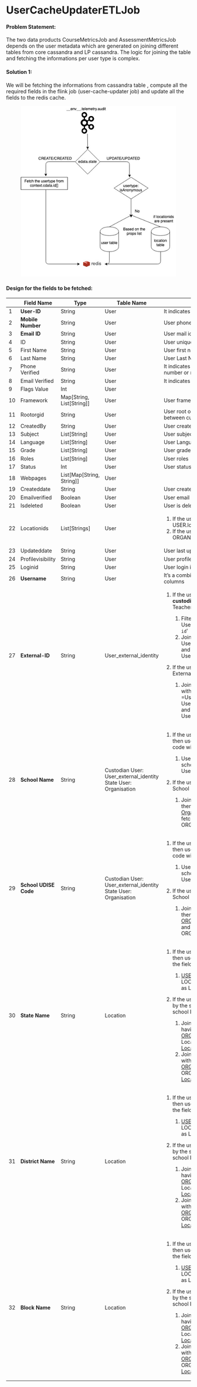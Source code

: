 # UserCacheUpdaterETLJob

#### Problem Statement: <a href="#problem-statement" id="problem-statement"></a>

The two data products CourseMetricsJob and AssessmentMetricsJob depends on the user metadata which are generated on joining different tables from core cassandra and LP cassandra. The logic for joining the table and fetching the informations per user type is complex.

#### Solution 1: <a href="#solution-1" id="solution-1"></a>

We will be fetching the informations from cassandra table , compute all the required fields in the flink job (user-cache-updater job) and update all the fields to the redis cache.

<figure><img src="../../../../.gitbook/assets/image (1) (2).png" alt=""><figcaption></figcaption></figure>

#### Design for the fields to be fetched: <a href="#design-for-the-fields-to-be-fetched" id="design-for-the-fields-to-be-fetched"></a>

|    | Field Name            | Type                        | Table Name                                                                | Description                                                                                                                                                                                                                                                                                                                                                                                                                                                                                                                                                                                                                                                                                                                                                                                                                                                                                                                                                                                                                                                                |
| -- | --------------------- | --------------------------- | ------------------------------------------------------------------------- | -------------------------------------------------------------------------------------------------------------------------------------------------------------------------------------------------------------------------------------------------------------------------------------------------------------------------------------------------------------------------------------------------------------------------------------------------------------------------------------------------------------------------------------------------------------------------------------------------------------------------------------------------------------------------------------------------------------------------------------------------------------------------------------------------------------------------------------------------------------------------------------------------------------------------------------------------------------------------------------------------------------------------------------------------------------------------- |
| 1  | **User-ID**           | String                      | User                                                                      | It indicates user unique Identifier                                                                                                                                                                                                                                                                                                                                                                                                                                                                                                                                                                                                                                                                                                                                                                                                                                                                                                                                                                                                                                        |
| 2  | **Mobile Number**     | String                      | User                                                                      | User phone number in an encrypted format                                                                                                                                                                                                                                                                                                                                                                                                                                                                                                                                                                                                                                                                                                                                                                                                                                                                                                                                                                                                                                   |
| 3  | **Email ID**          | String                      | User                                                                      | User mail id in an encrypted format                                                                                                                                                                                                                                                                                                                                                                                                                                                                                                                                                                                                                                                                                                                                                                                                                                                                                                                                                                                                                                        |
| 4  | ID                    | String                      | User                                                                      | User unique identifier                                                                                                                                                                                                                                                                                                                                                                                                                                                                                                                                                                                                                                                                                                                                                                                                                                                                                                                                                                                                                                                     |
| 5  | First Name            | String                      | User                                                                      | User first name                                                                                                                                                                                                                                                                                                                                                                                                                                                                                                                                                                                                                                                                                                                                                                                                                                                                                                                                                                                                                                                            |
| 6  | Last Name             | String                      | User                                                                      | User Last Name                                                                                                                                                                                                                                                                                                                                                                                                                                                                                                                                                                                                                                                                                                                                                                                                                                                                                                                                                                                                                                                             |
| 7  | Phone Verified        | String                      | User                                                                      | It indicates whether user is verified the phone number or not                                                                                                                                                                                                                                                                                                                                                                                                                                                                                                                                                                                                                                                                                                                                                                                                                                                                                                                                                                                                              |
| 8  | Email Verified        | String                      | User                                                                      | It indicates whether user is verified the email or not                                                                                                                                                                                                                                                                                                                                                                                                                                                                                                                                                                                                                                                                                                                                                                                                                                                                                                                                                                                                                     |
| 9  | Flags Value           | Int                         | User                                                                      |                                                                                                                                                                                                                                                                                                                                                                                                                                                                                                                                                                                                                                                                                                                                                                                                                                                                                                                                                                                                                                                                            |
| 10 | Framework             | Map\[String, List\[String]] | User                                                                      | User framework                                                                                                                                                                                                                                                                                                                                                                                                                                                                                                                                                                                                                                                                                                                                                                                                                                                                                                                                                                                                                                                             |
| 11 | Rootorgid             | String                      | User                                                                      | User root org id (can be used to differentiate between custodian and state user)                                                                                                                                                                                                                                                                                                                                                                                                                                                                                                                                                                                                                                                                                                                                                                                                                                                                                                                                                                                           |
| 12 | CreatedBy             | String                      | User                                                                      | User created By                                                                                                                                                                                                                                                                                                                                                                                                                                                                                                                                                                                                                                                                                                                                                                                                                                                                                                                                                                                                                                                            |
| 13 | Subject               | List\[String]               | User                                                                      | User subjects                                                                                                                                                                                                                                                                                                                                                                                                                                                                                                                                                                                                                                                                                                                                                                                                                                                                                                                                                                                                                                                              |
| 14 | Language              | List\[String]               | User                                                                      | User Language                                                                                                                                                                                                                                                                                                                                                                                                                                                                                                                                                                                                                                                                                                                                                                                                                                                                                                                                                                                                                                                              |
| 15 | Grade                 | List\[String]               | User                                                                      | User grades                                                                                                                                                                                                                                                                                                                                                                                                                                                                                                                                                                                                                                                                                                                                                                                                                                                                                                                                                                                                                                                                |
| 16 | Roles                 | List\[String]               | User                                                                      | User roles                                                                                                                                                                                                                                                                                                                                                                                                                                                                                                                                                                                                                                                                                                                                                                                                                                                                                                                                                                                                                                                                 |
| 17 | Status                | Int                         | User                                                                      | User status                                                                                                                                                                                                                                                                                                                                                                                                                                                                                                                                                                                                                                                                                                                                                                                                                                                                                                                                                                                                                                                                |
| 18 | Webpages              | List\[Map\[String, String]] | User                                                                      |                                                                                                                                                                                                                                                                                                                                                                                                                                                                                                                                                                                                                                                                                                                                                                                                                                                                                                                                                                                                                                                                            |
| 19 | Createddate           | String                      | User                                                                      | User created date                                                                                                                                                                                                                                                                                                                                                                                                                                                                                                                                                                                                                                                                                                                                                                                                                                                                                                                                                                                                                                                          |
| 20 | Emailverified         | Boolean                     | User                                                                      | User email is verified or not                                                                                                                                                                                                                                                                                                                                                                                                                                                                                                                                                                                                                                                                                                                                                                                                                                                                                                                                                                                                                                              |
| 21 | Isdeleted             | Boolean                     | User                                                                      | User is deleted or not                                                                                                                                                                                                                                                                                                                                                                                                                                                                                                                                                                                                                                                                                                                                                                                                                                                                                                                                                                                                                                                     |
| 22 | Locationids           | List\[Strings]              | User                                                                      | <ol><li>If the user is <strong>Self Signed Up (custodian) user</strong>: USER.locationids</li><li>If the user is <strong>state user:</strong> ORGANISATION.locationids</li></ol>                                                                                                                                                                                                                                                                                                                                                                                                                                                                                                                                                                                                                                                                                                                                                                                                                                                                                           |
| 23 | Updateddate           | String                      | User                                                                      | User last updated date                                                                                                                                                                                                                                                                                                                                                                                                                                                                                                                                                                                                                                                                                                                                                                                                                                                                                                                                                                                                                                                     |
| 24 | Profilevisibility     | String                      | User                                                                      | User profile visibility                                                                                                                                                                                                                                                                                                                                                                                                                                                                                                                                                                                                                                                                                                                                                                                                                                                                                                                                                                                                                                                    |
| 25 | Loginid               | String                      | User                                                                      | User login id                                                                                                                                                                                                                                                                                                                                                                                                                                                                                                                                                                                                                                                                                                                                                                                                                                                                                                                                                                                                                                                              |
| 26 | **Username**          | String                      | User                                                                      | It’s a combination of user first name and last name columns                                                                                                                                                                                                                                                                                                                                                                                                                                                                                                                                                                                                                                                                                                                                                                                                                                                                                                                                                                                                                |
| 27 | **External-ID**       | String                      | User\_external\_identity                                                  | <ol><li><p>If the user is a <strong>self signed up user in the custodian org</strong> then the user’s self declared Teacher ID will be the value to the field.</p><ol><li> Filter the User_external_identity.idtype='<code>declared-ext-id</code>'</li><li>Join with ORG table with condition User_external_identity.provider=ORG.channel and fetch User_external_identity.userid , User_external_identity.externalID</li></ol></li><li><p>If the user is a <strong>state user</strong> then the state provided External ID will be the value to the field.</p><ol><li>Join USER and User_external_identity table with User_external_identity.idType =User.channel and User_external_identity.provider=User.channel and fetch User_external_identity.userid , User_external_identity.externalID</li></ol></li></ol>                                                                                                                                                                                                                                                        |
| 28 | **School Name**       | String                      | <p>Custodian User: User_external_identity<br>State User: Organisation</p> | <ol><li><p>If the user is <strong>Self Signed Up (custodian) user</strong> then user’s self declared School Information code will be the value to the field.</p><ol><li>User_external_identity.idtype='declared-school-name' anf fetch User_external_identity.externalid,userid</li></ol></li><li><p>If the user is <strong>state user</strong> then state provided School Information will be the values.</p><ol><li>Join on User.userId = User_org.userId and then on get User_org.orgId and then join with <a href="http://organisation.id/">Organisation.id</a> where isRootOrg = false and fetch the Organisation.orgcode and ORG.orgname as school_name</li></ol></li></ol>                                                                                                                                                                                                                                                                                                                                                                                          |
| 29 | **School UDISE Code** | String                      | <p>Custodian User: User_external_identity<br>State User: Organisation</p> | <ol><li><p>If the user is <strong>Self Signed Up (custodian) user</strong> then user’s self declared School Information code will be the value to the field.</p><ol><li>User_external_identity.idtype='declared-school-udise-code' and fetch User_external_identity.externalid,userid</li></ol></li><li><p>If the user is <strong>state user</strong> then state provided School Information will be the values.</p><ol><li>Join on User.userId = User_org.userId and then on get User_org.orgId and then join with <a href="http://organisation.id/">ORGANISATION.id</a> where isRootOrg = false and fetch the ORGANISATION.orgcode and ORG.orgname as school_name</li></ol></li></ol>                                                                                                                                                                                                                                                                                                                                                                                    |
| 30 | **State Name**        | String                      | Location                                                                  | <ol><li><p>If the user is <strong>Self Signed Up (custodian) user</strong> then user’s self declared state will be the value to the field</p><ol><li><a href="http://user.locationids=location.id/">USER.locationids=LOCATION.id</a> and LOCATION.type='state/' and fetch the name as LOCATION.{state_name},USER.userid</li></ol></li><li><p>If the user is <strong>state user</strong> then state value passed by the state system or derived from the teacher’s school ID will be the value to the field</p><ol><li>Join ORGANISATION and location table having condition:<br><a href="http://org.locationids=location.id/">ORG.locationids=Location.id</a> &#x26;&#x26; Location.type='state and fetch the <a href="http://location.name/">Location.name</a>, <a href="http://org.id/">ORG.id</a></li><li>Join the Dataframe given in (i) and user table with condition:<br><a href="http://org.id/">ORG.id</a> = USER.rootorgid &#x26;&#x26; ORG.isrootorg=true and get the USER.userid, <a href="http://location.name/">Location.name</a></li></ol></li></ol>         |
| 31 | **District Name**     | String                      | Location                                                                  | <ol><li><p>If the user is <strong>Self Signed Up (custodian) user</strong> then user’s self declared state will be the value to the field</p><ol><li><a href="http://user.locationids=location.id/">USER.locationids=LOCATION.id</a> and LOCATION.type='district' and fetch the name as LOCATION.{district_name},USER.userid</li></ol></li><li><p>If the user is <strong>state user</strong> then state value passed by the state system or derived from the teacher’s school ID will be the value to the field</p><ol><li>Join ORGANISATION and location table having condition:<br><a href="http://org.locationids=location.id/">ORG.locationids=Location.id</a> &#x26;&#x26; Location.type='district and fetch the <a href="http://location.name/">Location.name</a>, <a href="http://org.id/">ORG.id</a></li><li>Join the Dataframe given in (i) and user table with condition:<br><a href="http://org.id/">ORG.id</a> = USER.rootorgid &#x26;&#x26; ORG.isrootorg=true and get the USER.userid, <a href="http://location.name/">Location.name</a></li></ol></li></ol> |
| 32 | **Block Name**        | String                      | Location                                                                  | <ol><li><p>If the user is <strong>Self Signed Up (custodian) user</strong> then user’s self declared state will be the value to the field</p><ol><li><a href="http://user.locationids=location.id/">USER.locationids=LOCATION.id</a> and LOCATION.type='block' and fetch the name as LOCATION.{block_name},USER.userid</li></ol></li><li><p>If the user is <strong>state user</strong> then state value passed by the state system or derived from the teacher’s school ID will be the value to the field</p><ol><li>Join ORGANISATION and location table having condition:<br><a href="http://org.locationids=location.id/">ORG.locationids=Location.id</a> &#x26;&#x26; Location.type='block' and fetch the <a href="http://location.name/">Location.name</a>, <a href="http://org.id/">ORG.id</a></li><li>Join the Dataframe given in (i) and user table with condition:<br><a href="http://org.id/">ORG.id</a> = USER.rootorgid &#x26;&#x26; ORG.isrootorg=true and get the USER.userid, <a href="http://location.name/">Location.name</a></li></ol></li></ol>         |

&#x20;
